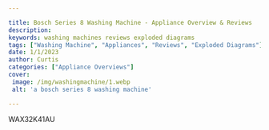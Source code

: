 ```yaml
---

title: Bosch Series 8 Washing Machine - Appliance Overview & Reviews
description: 
keywords: washing machines reviews exploded diagrams
tags: ["Washing Machine", "Appliances", "Reviews", "Exploded Diagrams"]
date: 1/1/2023
author: Curtis
categories: ["Appliance Overviews"]
cover: 
 image: /img/washingmachine/1.webp
 alt: 'a bosch series 8 washing machine'

---
```


WAX32K41AU

